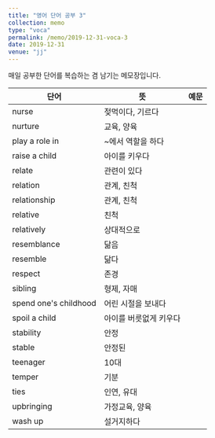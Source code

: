 ```yaml
---
title: "영어 단어 공부 3"
collection: memo
type: "voca"
permalink: /memo/2019-12-31-voca-3
date: 2019-12-31
venue: "jj"
---
```


매일 공부한 단어를 복습하는 겸 남기는 메모장입니다.

| 단어            | 뜻   |  예문                                                            |
| --------         | ------ | ------------------------------------------------------------ |
| nurse | 젖먹이다, 기르다 |
| nurture | 교육, 양육 |
| play a role in | ~에서 역할을 하다 |
| raise a child | 아이를 키우다 |
| relate | 관련이 있다 |
| relation | 관계, 친척 |
| relationship | 관계, 친척 |
| relative | 친척 |
| relatively | 상대적으로 |
| resemblance | 닮음 |
| resemble | 닮다 |
| respect | 존경 |
| sibling | 형제, 자매 |
| spend one's childhood | 어린 시절을 보내다 |
| spoil a child | 아이를 버릇없게 키우다 |
| stability | 안정 |
| stable | 안정된 |
| teenager | 10대 |
| temper | 기분 |
| ties | 인연, 유대 |
| upbringing | 가정교육, 양육 |
| wash up | 설거지하다 |

